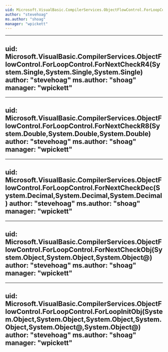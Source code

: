 ```yaml
---
uid: Microsoft.VisualBasic.CompilerServices.ObjectFlowControl.ForLoopControl
author: "stevehoag"
ms.author: "shoag"
manager: "wpickett"
---
```


---
uid: Microsoft.VisualBasic.CompilerServices.ObjectFlowControl.ForLoopControl.ForNextCheckR4(System.Single,System.Single,System.Single)
author: "stevehoag"
ms.author: "shoag"
manager: "wpickett"
---

---
uid: Microsoft.VisualBasic.CompilerServices.ObjectFlowControl.ForLoopControl.ForNextCheckR8(System.Double,System.Double,System.Double)
author: "stevehoag"
ms.author: "shoag"
manager: "wpickett"
---

---
uid: Microsoft.VisualBasic.CompilerServices.ObjectFlowControl.ForLoopControl.ForNextCheckDec(System.Decimal,System.Decimal,System.Decimal)
author: "stevehoag"
ms.author: "shoag"
manager: "wpickett"
---

---
uid: Microsoft.VisualBasic.CompilerServices.ObjectFlowControl.ForLoopControl.ForNextCheckObj(System.Object,System.Object,System.Object@)
author: "stevehoag"
ms.author: "shoag"
manager: "wpickett"
---

---
uid: Microsoft.VisualBasic.CompilerServices.ObjectFlowControl.ForLoopControl.ForLoopInitObj(System.Object,System.Object,System.Object,System.Object,System.Object@,System.Object@)
author: "stevehoag"
ms.author: "shoag"
manager: "wpickett"
---
